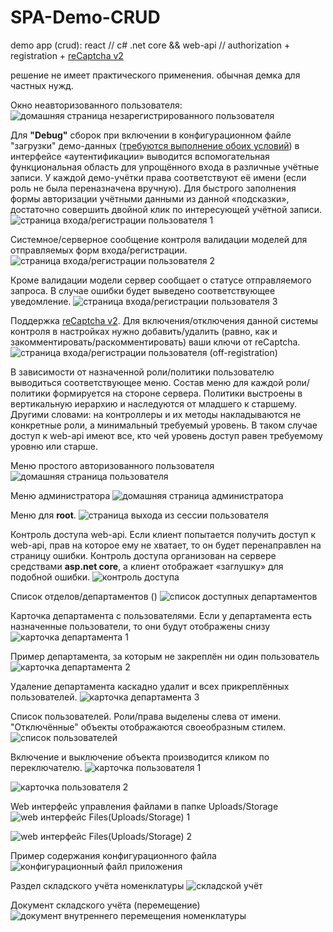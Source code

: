 # SPA-Demo-CRUD
demo app (crud): react // c# .net core && web-api // authorization + registration + [reCaptcha v2](https://github.com/badhitman/reCaptcha)

решение не имеет практического применения. обычная демка для частных нужд.

Окно неавторизованного пользователя:
![домашняя страница незарегистрированного пользователя](./screenshots/home-page-guest.jpg)

Для **"Debug"** сборок при включении в конфигурационном файле "загрузки" демо-данных ([требуются выполнение обоих условий](https://github.com/badhitman/SPA-Demo-CRUD/blob/0ac2675fdf4d49499b6e8958ddf92074a2d819e1/Controllers/AuthorizationController.cs#L272)) в интерфейсе «аутентификации» выводится вспомогательная функциональная область для упрощённого входа в различные учётные записи. У каждой демо-учётки права соответствуют её имени (если роль не была переназначена вручную).
Для быстрого заполнения формы авторизации учётными данными из данной «подсказки», достаточно совершить двойной клик по интересующей учётной записи.
![страница входа/регистрации пользователя 1](./screenshots/log-in.jpg)

Системное/серверное сообщение контроля валидации моделей для отправляемых форм входа/регистрации.
![страница входа/регистрации пользователя 2](./screenshots/log-in-2.jpg)

Кроме валидации модели сервер сообщает о статусе отправляемого запроса. В случае ошибки будет выведено соответствующее уведомление.
![страница входа/регистрации пользователя 3](./screenshots/log-in-3.jpg)

Поддержка [reCaptcha v2](https://github.com/badhitman/reCaptcha). Для включения/отключения данной системы контроля в настройках нужно добавить/удалить (равно, как и закомментировать/раскомментировать) ваши ключи от reCaptcha.
![страница входа/регистрации пользователя (off-registration)](./screenshots/log-in-off-registration.jpg)

В зависимости от назначенной роли/политики пользователю выводиться соответствующее меню. Состав меню для каждой роли/политики формируется на стороне сервера. Политики выстроены в вертикальную иерархию и наследуются от младшего к старшему.
Другими словами: на контроллеры и их методы накладываются не конкретные роли, а минимальный требуемый уровень.
В таком случае доступ к web-api имеют все, кто чей уровень доступ равен требуемому уровню или старше.

Меню простого авторизованного пользователя
![домашняя страница пользователя](./screenshots/menu-user.jpg)

Меню администратора
![домашняя страница администратора](./screenshots/menu-admin.jpg)

Меню для **root**.
![страница выхода из сессии пользователя](./screenshots/log-out.jpg)

Контроль доступа web-api. Если клиент попытается получить доступ к web-api, прав на которое ему не хватает, то он будет перенаправлен на страницу ошибки.
Контроль доступа организован на сервере средствами **asp.net core**, а клиент отображает «заглушку» для подобной ошибки.
![контроль доступа](./screenshots/access-denied.jpg)

Список отделов/департаментов ()
![список доступных департаментов](./screenshots/departments-list.jpg)

Карточка департамента с пользователями. Если у департамента есть назначенные пользователи, то они будут отображены снизу
![карточка департамента 1](./screenshots/departments-card.jpg)

Пример департамента, за которым не закреплён ни один пользователь
![карточка департамента 2](./screenshots/departments-card-empty.jpg)

Удаление департамента каскадно удалит и всех прикреплённых пользователей.
![карточка департамента 3](./screenshots/departments-delete.jpg)

Список пользователей. Роли/права выделены слева от имени. "Отключённые" объекты отображаются своеобразным стилем.
![список пользователей](./screenshots/user-list.jpg)

Включение и выключение объекта производится кликом по переключателю.
![карточка пользователя 1](./screenshots/user-card.jpg)

![карточка пользователя 2](./screenshots/user-delete.jpg)

Web интерфейс управления файлами в папке Uploads/Storage
![web интерфейс Files(Uploads/Storage) 1](./screenshots/files-tiles.jpg)

![web интерфейс Files(Uploads/Storage) 2](./screenshots/files-table.jpg)

Пример содержания конфигурационного файла
![конфигурационный файл приложения](./screenshots/appsettings.json.jpg)

Раздел складского учёта номенклатуры
![складской учёт](./screenshots/warehouse-gate.jpg)

Документ складского учёта (перемещение)
![документ внутреннего перемещения номенклатуры](./screenshots/warehouse-doc.jpg)
